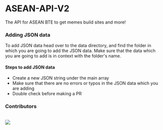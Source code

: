 # ASEAN-API-V2
The API for ASEAN BTE to get memes build sites and more!

### Adding JSON data 

To add JSON data head over to the data directory, and find the folder in which you are going to add the JSON data. Make sure that the data which you are going to add is in context with the folder's name.

#### Steps to add JSON data
- Create a new JSON string under the main array
- Make sure that there are no errors or typos in the JSON data which you are adding 
- Double check before making a PR

### Contributors

<br>

<a href="https://github.com/ASEAN-Build-The-Earth/ASEAN-API-V2/graphs/contributors">
  <img src="https://contrib.rocks/image?repo=ASEAN-Build-The-Earth/ASEAN-API-V2" />
</a>